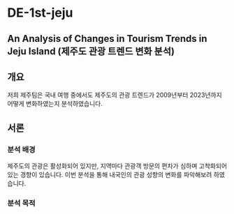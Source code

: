 # DE-1st-jeju
## An Analysis of Changes in Tourism Trends in Jeju Island (제주도 관광 트렌드 변화 분석)

## 개요
저희 제주팀은 국내 여행 중에서도 제주도의 관광 트렌드가 2009년부터 2023년까지 어떻게 변화하였는지 분석하였습니다.

## 서론
### 분석 배경
제주도의 관광은 활성화되어 있지만, 지역마다 관광객 방문의 편차가 심하며 고착화되어 있는 경향이 있습니다. 이번 분석을 통해 내국인의 관광 성향의 변화를 파악해보려 하였습니다.

### 분석 목적
